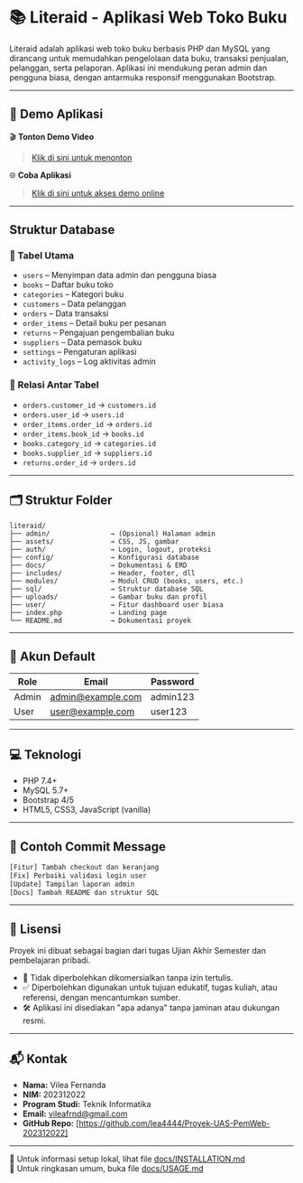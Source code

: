 
# 📚 Literaid - Aplikasi Web Toko Buku

Literaid adalah aplikasi web toko buku berbasis PHP dan MySQL yang dirancang untuk memudahkan pengelolaan data buku, transaksi penjualan, pelanggan, serta pelaporan. Aplikasi ini mendukung peran admin dan pengguna biasa, dengan antarmuka responsif menggunakan Bootstrap.

---

## 🧪 Demo Aplikasi

🎬 **Tonton Demo Video**
> [Klik di sini untuk menonton](https://example.com/demo-video)

🌐 **Coba Aplikasi**
> [Klik di sini untuk akses demo online](https://example.com/demo-site)

---

##  Struktur Database 

### 📂 Tabel Utama
- `users` – Menyimpan data admin dan pengguna biasa
- `books` – Daftar buku toko
- `categories` – Kategori buku
- `customers` – Data pelanggan
- `orders` – Data transaksi
- `order_items` – Detail buku per pesanan
- `returns` – Pengajuan pengembalian buku
- `suppliers` – Data pemasok buku
- `settings` – Pengaturan aplikasi
- `activity_logs` – Log aktivitas admin

### 🔗 Relasi Antar Tabel
- `orders.customer_id` → `customers.id`
- `orders.user_id` → `users.id`
- `order_items.order_id` → `orders.id`
- `order_items.book_id` → `books.id`
- `books.category_id` → `categories.id`
- `books.supplier_id` → `suppliers.id`
- `returns.order_id` → `orders.id`

---

## 🗂️ Struktur Folder

```
literaid/
├── admin/               → (Opsional) Halaman admin
├── assets/              → CSS, JS, gambar
├── auth/                → Login, logout, proteksi
├── config/              → Konfigurasi database
├── docs/                → Dokumentasi & ERD
├── includes/            → Header, footer, dll
├── modules/             → Modul CRUD (books, users, etc.)
├── sql/                 → Struktur database SQL
├── uploads/             → Gambar buku dan profil
├── user/                → Fitur dashboard user biasa
├── index.php            → Landing page
└── README.md            → Dokumentasi proyek
```

---

## 👥 Akun Default

| Role  | Email              | Password   |
|-------|--------------------|------------|
| Admin | admin@example.com  | admin123   |
| User  | user@example.com   | user123    |

---

## 💻 Teknologi

- PHP 7.4+
- MySQL 5.7+
- Bootstrap 4/5
- HTML5, CSS3, JavaScript (vanilla)

---

## 📌 Contoh Commit Message

```bash
[Fitur] Tambah checkout dan keranjang
[Fix] Perbaiki validasi login user
[Update] Tampilan laporan admin
[Docs] Tambah README dan struktur SQL
```

---

## 🧾 Lisensi

Proyek ini dibuat sebagai bagian dari tugas Ujian Akhir Semester dan pembelajaran pribadi.

- 🚫 Tidak diperbolehkan dikomersialkan tanpa izin tertulis.
- ✅ Diperbolehkan digunakan untuk tujuan edukatif, tugas kuliah, atau referensi, dengan mencantumkan sumber.
- 🛠 Aplikasi ini disediakan "apa adanya" tanpa jaminan atau dukungan resmi.

---

## 📬 Kontak

- **Nama:** Vilea Fernanda  
- **NIM:** 202312022  
- **Program Studi:** Teknik Informatika  
- **Email:** vileafrnd@gmail.com  
- **GitHub Repo:** [https://github.com/lea4444/Proyek-UAS-PemWeb-202312022]

---

📌 Untuk informasi setup lokal, lihat file [docs/INSTALLATION.md](docs/INSTALLATION.md)  
📌 Untuk ringkasan umum, buka file [docs/USAGE.md](docs/USAGE.md)
